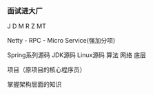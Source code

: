 ### 面试进大厂

J D M R Z MT

Netty - RPC - Micro Service(强加分项)

Spring系列源码   JDK源码   Linux源码  算法  网络  底层

项目（原项目的核心程序员）

掌握架构层面的知识


